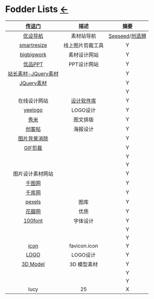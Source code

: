 <script src="../../js/JQuery/jquery.min.js" type="text/javascript"></script>
<script type="text/javascript" charset="utf-8">
  // Creating custom :external selector
  $.expr[':'].external = function(obj){
      return !obj.href.match(/^mailto\:/)
              && (obj.hostname != location.hostname);
  };    
  
  $(function(){
    // Add 'external' CSS class to all external links
    $('a:external').addClass('external');

    // turn target into target=_blank for elements w external class
    $(".external").attr('target','_blank');

  })
</script>

# Fodder Lists  [←](../index.md)

| [传送门](../../navigation.md#fodder) | 描述 | 摘要 |
|:---:|:---:|:---:|
| [优设导航](https://hao.uisdc.com/) | 素材站导航 | [Seeseed](https://www.seeseed.com/)/[创造狮](http://chuangzaoshi.com/index) |
| [smartresize](https://www.smartresize.com/) | 线上图片剪裁工具 | Y |
| [bigbigwork](https://www.bigbigwork.com/) | 素材设计网站 | Y |
| [优品PPT](http://www.ypppt.com/) | PPT设计网站 | Y |
| [站长素材-JQuery素材](http://sc.chinaz.com/tag_jiaoben/tupianlunbo.html) |  | Y |
| [JQuery素材](https://www.jq22.com/) |  | Y |
| []() |  | Y |
| 在线设计网站 | [设计软件库](https://www.fxxkmakeding.xyz/) | Y |
| [yeelogo](http://yeelogo.com/#/) | LOGO设计 | Y |
| [秀米](https://xiumi.us/#/) | 图文排版 | Y |
| [创客帖](https://www.chuangkit.com/designtools/startdesign) | 海报设计 | Y |
| [图片背景消除](https://www.remove.bg/zh) |  | Y |
| [GIF剪裁](https://www.tutieshi.com/cut/) |  | Y |
| []() |  | Y |
| []() |  | Y |
| 图片设计素材网站 |  | Y |
| [千图网](https://www.58pic.com/) |  | Y |
| [千库网](https://588ku.com/) |  | Y |
| [pexels](https://www.pexels.com/) | 图库 | Y |
| [花瓣网](https://huaban.com/) | 优质 | Y |
| [100font](https://www.100font.com/) | 字体设计 | Y |
| []() |  | Y |
| []() |  | Y |
| [icon](icon.md) | favicon.icon | Y |
| [LOGO](LOGO.md) | LOGO设计 | Y |
| [3D Model](3D_model.md) | 3D 模型素材 | Y |
| []() |  | Y |
| []() |  | Y |
| lucy | 25 | X |
